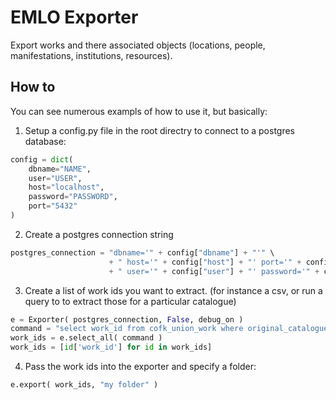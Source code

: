 EMLO Exporter
=============

Export works and there associated objects (locations, people, manifestations, institutions, resources).

How to
------

You can see numerous exampls of how to use it, but basically:

1. Setup a config.py file in the root directry to connect to a postgres database:
```python
config = dict(
	dbname="NAME",
	user="USER",
	host="localhost",
	password="PASSWORD",
	port="5432"
)
```

2. Create a postgres connection string 
```python
postgres_connection = "dbname='" + config["dbname"] + "'" \
                      + " host='" + config["host"] + "' port='" + config["port"] + "'" \
                      + " user='" + config["user"] + "' password='" + config["password"] + "'"
```

3. Create a list of work ids you want to extract. (for instance a csv, or run a query to to extract those for a particular catalogue)
```python
e = Exporter( postgres_connection, False, debug_on )
command = "select work_id from cofk_union_work where original_catalogue='HARTLIB'"
work_ids = e.select_all( command )
work_ids = [id['work_id'] for id in work_ids]
```

4. Pass the work ids into the exporter and specify a folder:
```python
e.export( work_ids, "my folder" )
```

